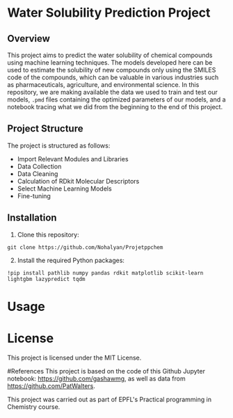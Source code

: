 #  Water Solubility Prediction Project
## Overview
This project aims to predict the water solubility of chemical compounds using machine learning techniques. The models developed here can be used to estimate the solubility of new compounds only using the SMILES code of the compounds, which can be valuable in various industries such as pharmaceuticals, agriculture, and environmental science.
In this repository, we are making available the data we used to train and test our models, `.pmd` files containing the optimized parameters of our models, and a notebook tracing what we did from the beginning to the end of this project. 

## Project Structure
The project is structured as follows:
- Import Relevant Modules and Libraries
- Data Collection
- Data Cleaning
- Calculation of RDkit Molecular Descriptors
- Select Machine Learning Models
- Fine-tuning
## Installation
1. Clone this repository:
```
git clone https://github.com/Nohalyan/Projetppchem
```
2. Install the required Python packages:
```
!pip install pathlib numpy pandas rdkit matplotlib scikit-learn lightgbm lazypredict tqdm
```
# Usage

# License
This project is licensed under the MIT License.

#References
This project is based on the code of this Github Jupyter notebook: https://github.com/gashawmg, as well as data from https://github.com/PatWalters. 

This project was carried out as part of EPFL's Practical programming in Chemistry course.
